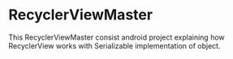 # RecyclerViewMaster
This RecyclerViewMaster consist android project explaining how RecyclerView works with Serializable implementation of object.

